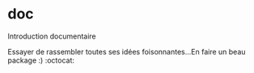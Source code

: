 # doc
Introduction documentaire

Essayer de rassembler toutes ses idées foisonnantes...En faire un beau package :) :octocat:
